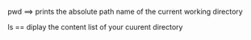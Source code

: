 pwd ==> prints the absolute path name of the current working directory

ls == diplay the content list of your cuurent directory


